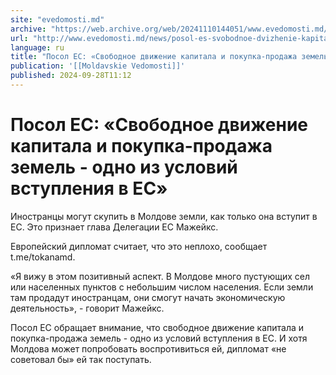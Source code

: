 ```yaml
---
site: "evedomosti.md"
archive: "https://web.archive.org/web/20241110144051/www.evedomosti.md/news/posol-es-svobodnoe-dvizhenie-kapitala-i-pokupka-prodazha-zem"
url: "http://www.evedomosti.md/news/posol-es-svobodnoe-dvizhenie-kapitala-i-pokupka-prodazha-zem"
language: ru
title: "Посол ЕС: «Свободное движение капитала и покупка-продажа земель - одно из условий вступления в ЕС»"
publication: '[[Moldavskie Vedomosti]]'
published: 2024-09-28T11:12
---
```


# Посол ЕС: «Свободное движение капитала и покупка-продажа земель - одно из условий вступления в ЕС»

Иностранцы могут скупить в Молдове земли, как только она вступит в ЕС. Это признает глава Делегации ЕС Мажейкс.

Европейский дипломат считает, что это неплохо, сообщает t.me/tokanamd.

«Я вижу в этом позитивный аспект. В Молдове много пустующих сел или населенных пунктов с небольшим числом населения. Если земли там продадут иностранцам, они смогут начать экономическую деятельность», - говорит Мажейкс.

Посол ЕС обращает внимание, что свободное движение капитала и покупка-продажа земель - одно из условий вступления в ЕС. И хотя Молдова может попробовать воспротивиться ей, дипломат «не советовал бы» ей так поступать.